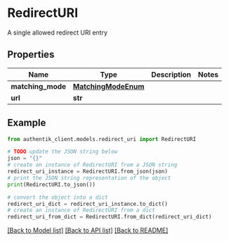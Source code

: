 # RedirectURI

A single allowed redirect URI entry

## Properties

Name | Type | Description | Notes
------------ | ------------- | ------------- | -------------
**matching_mode** | [**MatchingModeEnum**](MatchingModeEnum.md) |  | 
**url** | **str** |  | 

## Example

```python
from authentik_client.models.redirect_uri import RedirectURI

# TODO update the JSON string below
json = "{}"
# create an instance of RedirectURI from a JSON string
redirect_uri_instance = RedirectURI.from_json(json)
# print the JSON string representation of the object
print(RedirectURI.to_json())

# convert the object into a dict
redirect_uri_dict = redirect_uri_instance.to_dict()
# create an instance of RedirectURI from a dict
redirect_uri_from_dict = RedirectURI.from_dict(redirect_uri_dict)
```
[[Back to Model list]](../README.md#documentation-for-models) [[Back to API list]](../README.md#documentation-for-api-endpoints) [[Back to README]](../README.md)


